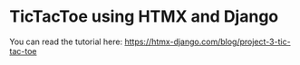 # TicTacToe using HTMX and Django

You can read the tutorial here: https://htmx-django.com/blog/project-3-tic-tac-toe


